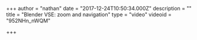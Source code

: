 +++
author = "nathan"
date = "2017-12-24T10:50:34.000Z"
description = ""
title = "Blender VSE: zoom and navigation"
type = "video"
videoid = "952NHn_nWQM"

+++

